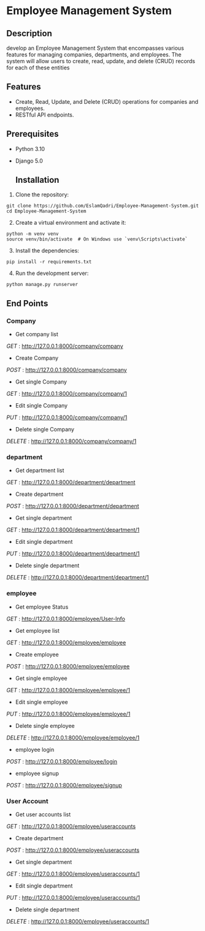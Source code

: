 # Employee Management System

## Description
develop an Employee Management System that encompasses various features for managing companies, departments, and employees. 
The system will allow users to create, read, update, and delete (CRUD) records for each of these entities

## Features

- Create, Read, Update, and Delete (CRUD) operations for companies and employees.
- RESTful API endpoints.


## Prerequisites

- Python 3.10
- Django 5.0

  ## Installation

1. Clone the repository:

```
git clone https://github.com/EslamQadri/Employee-Management-System.git
cd Employee-Management-System
```

2. Create a virtual environment and activate it:
```
python -m venv venv
source venv/bin/activate  # On Windows use `venv\Scripts\activate`
```

3. Install the dependencies:

```
pip install -r requirements.txt
```
4. Run the development server:

```
python manage.py runserver
```

## End Points 

### Company 

- Get company list

*GET* : http://127.0.0.1:8000/company/company

- Create Company
  
*POST* : http://127.0.0.1:8000/company/company

- Get single Company

*GET* : http://127.0.0.1:8000/company/company/1

- Edit single Company
  
*PUT* : http://127.0.0.1:8000/company/company/1

- Delete single Company
  
*DELETE* : http://127.0.0.1:8000/company/company/1

### department 

- Get department list

*GET* : http://127.0.0.1:8000/department/department

- Create department
  
*POST* : http://127.0.0.1:8000/department/department

- Get single department

*GET* : http://127.0.0.1:8000/department/department/1

- Edit single department
  
*PUT* : http://127.0.0.1:8000/department/department/1

- Delete single department
  
*DELETE* : http://127.0.0.1:8000/department/department/1

### employee 

- Get employee Status 

*GET* : http://127.0.0.1:8000/employee/User-Info

- Get employee list

*GET* : http://127.0.0.1:8000/employee/employee

- Create employee
  
*POST* : http://127.0.0.1:8000/employee/employee

- Get single employee

*GET* : http://127.0.0.1:8000/employee/employee/1

- Edit single employee
  
*PUT* : http://127.0.0.1:8000/employee/employee/1

- Delete single employee
  
*DELETE* : http://127.0.0.1:8000/employee/employee/1

- employee login
  
*POST* : http://127.0.0.1:8000/employee/login 

- employee signup

*POST* : http://127.0.0.1:8000/employee/signup

### User Account 

- Get user accounts list

*GET* : http://127.0.0.1:8000/employee/useraccounts

- Create department
  
*POST* : http://127.0.0.1:8000/employee/useraccounts

- Get single department

*GET* : http://127.0.0.1:8000/employee/useraccounts/1

- Edit single department
  
*PUT* : http://127.0.0.1:8000/employee/useraccounts/1

- Delete single department
  
*DELETE* : http://127.0.0.1:8000/employee/useraccounts/1

